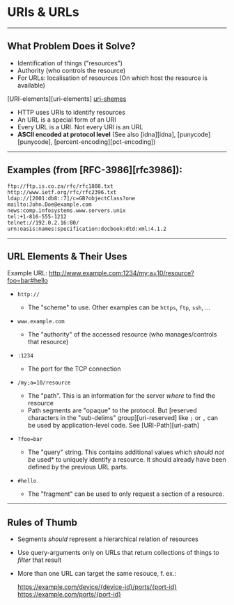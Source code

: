 # URIs & URLs

---

## What Problem Does it Solve?

* Identification of things ("resources")
* Authority (who controls the resource)
* For URLs: localisation of resources (On which host the resource is available)

[URI-elements][uri-elements]
[uri-shemes](https://www.iana.org/assignments/uri-schemes/uri-schemes.xhtml)

* HTTP uses URIs to identify resources
* An URL is a special form of an URI
* Every URL is a URI. Not every URI is an URL
* **ASCII encoded at protocol level** (See also [idna][idna],
  [punycode][punycode], [percent-encoding][pct-encoding])

---

## Examples (from [RFC-3986][rfc3986]):

    ftp://ftp.is.co.za/rfc/rfc1808.txt
    http://www.ietf.org/rfc/rfc2396.txt
    ldap://[2001:db8::7]/c=GB?objectClass?one
    mailto:John.Doe@example.com
    news:comp.infosystems.www.servers.unix
    tel:+1-816-555-1212
    telnet://192.0.2.16:80/
    urn:oasis:names:specification:docbook:dtd:xml:4.1.2

---

## URL Elements & Their Uses

Example URL: http://www.example.com:1234/my;a=10/resource?foo=bar#hello

* `http://`
    * The "scheme" to use. Other examples can be `https`, `ftp`, `ssh`, ...

* `www.example.com`
    * The "authority" of the accessed resource (who manages/controls that
      resource)

* `:1234`
    * The port for the TCP connection

* `/my;a=10/resource`
    * The "path". This is an information for the server *where* to find the
      resource
    * Path segments are "opaque" to the protocol. But
      [reserved characters in the "sub-delims" group][uri-reserved]
      like `;` or `,` can be used by application-level code. See
      [URI-Path][uri-path]

* `?foo=bar`
    * The "query" string. This contains additional values which *should not be*
      used* to uniquely identify a resource. It should already have been
      defined by the previous URL parts.

* `#hello`
    * The "fragment" can be used to only request a section of a resource.

---

## Rules of Thumb

* Segments *should* represent a hierarchical relation of resources
* Use query-arguments only on URLs that return collections of things to
  *filter* that result
* More than one URL can target the same resouce, f. ex.:

    https://example.com/device/{device-id}/ports/{port-id}
    https://example.com/ports/{port-id}
